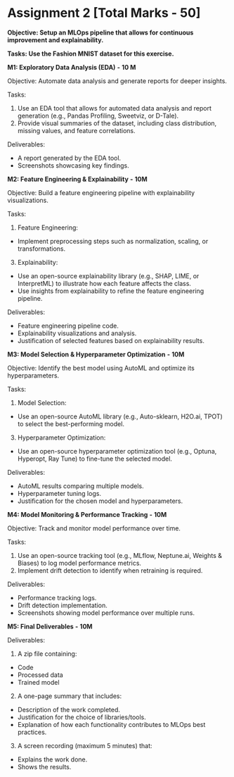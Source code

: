 # **Assignment 2 [Total Marks - 50]**

**Objective: Setup an MLOps pipeline that allows for continuous improvement and explainability.**

**Tasks: Use the Fashion MNIST dataset for this exercise.**

**M1: Exploratory Data Analysis (EDA)**  **-**  **10 M**

Objective: Automate data analysis and generate reports for deeper insights.

Tasks:

1.  Use an EDA tool that allows for automated data analysis and report generation (e.g., Pandas Profiling, Sweetviz, or D-Tale).
2.  Provide visual summaries of the dataset, including class distribution, missing values, and feature correlations.

Deliverables:

-   A report generated by the EDA tool.
-   Screenshots showcasing key findings.

**M2: Feature Engineering & Explainability**  **-**  **10M**

Objective: Build a feature engineering pipeline with explainability visualizations.

Tasks:

1.  Feature Engineering:

-   Implement preprocessing steps such as normalization, scaling, or transformations.

3.  Explainability:

-   Use an open-source explainability library (e.g., SHAP, LIME, or InterpretML) to illustrate how each feature affects the class.
-   Use insights from explainability to refine the feature engineering pipeline.

Deliverables:

-   Feature engineering pipeline code.
-   Explainability visualizations and analysis.
-   Justification of selected features based on explainability results.

**M3: Model Selection & Hyperparameter Optimization**  **-**  **10M**

Objective: Identify the best model using AutoML and optimize its hyperparameters.

Tasks:

1.  Model Selection:

-   Use an open-source AutoML library (e.g., Auto-sklearn, H2O.ai, TPOT) to select the best-performing model.

3.  Hyperparameter Optimization:

-   Use an open-source hyperparameter optimization tool (e.g., Optuna, Hyperopt, Ray Tune) to fine-tune the selected model.

Deliverables:

-   AutoML results comparing multiple models.
-   Hyperparameter tuning logs.
-   Justification for the chosen model and hyperparameters.

**M4: Model Monitoring & Performance Tracking**  **-**  **10M**

Objective: Track and monitor model performance over time.

Tasks:

1.  Use an open-source tracking tool (e.g., MLflow, Neptune.ai, Weights & Biases) to log model performance metrics.
2.  Implement drift detection to identify when retraining is required.

Deliverables:

-   Performance tracking logs.
-   Drift detection implementation.
-   Screenshots showing model performance over multiple runs.

**M5: Final Deliverables**  **-**  **10M**

Deliverables:

1.  A zip file containing:

-   Code
-   Processed data
-   Trained model

2. A one-page summary that includes:

-   Description of the work completed.
-   Justification for the choice of libraries/tools.
-   Explanation of how each functionality contributes to MLOps best practices.

3. A screen recording (maximum 5 minutes) that:

-   Explains the work done.
-   Shows the results.